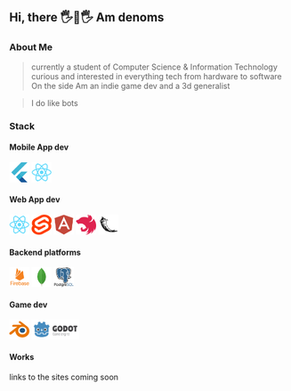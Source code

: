 ## Hi, there 🖐👋🖐 Am denoms

### About Me
> currently a student of Computer Science & Information Technology
> curious and interested in everything tech from hardware to software
> On the side Am an indie game dev and a 3d generalist

> I do like bots

### Stack
#### Mobile App dev
<img src="./images/flutter-original.svg" alt= “flutter” width="36" height="36"> <img src="./images/react-original.svg" alt= “reactnative” width="36" height="36">

#### Web App dev
<img src="./images/react-original.svg" alt= “react” width="36" height="36"> <img src="./images/svelte-original.svg" alt= “svelte” width="36" height="36"> <img src="./images/angularjs-plain.svg" alt= “angular” width="36" height="36"> <img src="./images/nestjs-plain.svg" alt= “next” width="36" height="36"> <img src="./images/flask-original.svg" alt= “flsk” width="36" height="36">


#### Backend platforms
<img src="./images/firebase-plain-wordmark.svg" alt= “firebase” width="36" height="36"> <img src="./images/mongodb-original.svg" alt= “mongo” width="36" height="36"> <img src="./images/postgresql-original-wordmark.svg" alt= “postgres” width="36" height="36">

#### Game dev
<img src="./images/blender-original.svg" alt= “blender” width="36" height="36">  <img src="./images/godot.png" alt= “godot” width="86" height="36"> 

#### Works
links to the sites coming soon

<!--
**botdenoms/botdenoms** is a ✨ _special_ ✨ repository because its `README.md` (this file) appears on your GitHub profile.

Here are some ideas to get you started:svelte

- 🔭 I’m currently working on ...
- 🌱 I’m currently learning ...
- 👯 I’m looking to collaborate on ...
- 🤔 I’m looking for help with ...
- 💬 Ask me about ...
- 📫 How to reach me: ...
- 😄 Pronouns: ...
- ⚡ Fun fact: ...
-->
